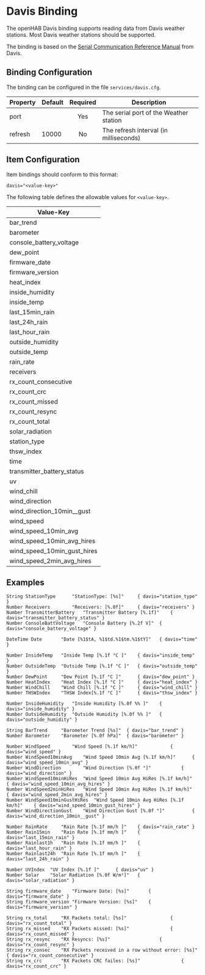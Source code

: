# Davis Binding

The openHAB Davis binding supports reading data from Davis weather stations.  Most Davis weather stations should be supported.

The binding is based on the [Serial Communication Reference Manual](http://www.google.at/url?sa=t&rct=j&q=&esrc=s&source=web&cd=1&cad=rja&uact=8&ved=0CCQQFjAA&url=http%3A%2F%2Fwww.davisnet.com%2Fsupport%2Fweather%2Fdownload%2FVantageSerialProtocolDocs_v261.pdf&ei=yns1VLO9B9Pe7Ab9hYDgDQ&usg=AFQjCNEUP_O6jjV3tHaxc7_faaLKWAtw2g&sig2=0YuJy45Qmk76RlffOqayuA&bvm=bv.76943099,d.ZGU) from Davis.


## Binding Configuration

The binding can be configured in the file `services/davis.cfg`.

| Property | Default | Required | Description                            |
|----------|---------|:--------:|----------------------------------------|
| port     |         | Yes      | The serial port of the Weather station |
| refresh  | 10000   | No       | The refresh interval (in milliseconds) |


## Item Configuration

Item bindings should conform to this format:

```
davis="<value-key>"
```

The following table defines the allowable values for `<value-key>`.

| Value-Key                   |
|-----------------------------|
| bar_trend                   |
| barometer                   |
| console_battery_voltage     |
| dew_point                   |
| firmware_date               |
| firmware_version            |
| heat_index                  |
| inside_humidity             |
| inside_temp                 |
| last_15min_rain             |
| last_24h_rain               |
| last_hour_rain              |
| outside_humidity            |
| outside_temp                |
| rain_rate                   |
| receivers                   |
| rx_count_consecutive        |
| rx_count_crc                |
| rx_count_missed             |
| rx_count_resync             |
| rx_count_total              |
| solar_radiation             |
| station_type                |
| thsw_index                  |
| time                        |
| transmitter_battery_status  |
| uv                          |
| wind_chill                  |
| wind_direction              |
| wind_direction_10min__gust  |
| wind_speed                  |
| wind_speed_10min_avg        |
| wind_speed_10min_avg_hires  |
| wind_speed_10min_gust_hires |
| wind_speed_2min_avg_hires   |


## Examples
```
String StationType		"StationType: [%s]"		{ davis="station_type" }
Number Receivers		"Receivers: [%.0f]"		{ davis="receivers" }
Number TransmitterBattery	"Transmitter Battery [%.1f]"	{ davis="transmitter_battery_status" } 
Number ConsoleBattVoltage	"Console Battery [%.2f V]"	{ davis="console_battery_voltage" } 

DateTime Date		"Date [%1$tA, %1$td.%1$tm.%1$tY]"	{ davis="time" }

Number InsideTemp	"Inside Temp [%.1f °C ]"	{ davis="inside_temp" } 
Number OutsideTemp	"Outside Temp [%.1f °C ]"	{ davis="outside_temp" } 
Number DewPoint		"Dew Point [%.1f °C ]"		{ davis="dew_point" } 
Number HeatIndex	"Heat Index [%.1f °C ]"		{ davis="heat_index" } 
Number WindChill	"Wind Chill [%.1f °C ]"		{ davis="wind_chill" } 
Number THSWIndex	"THSW Index[%.1f °C ]"		{ davis="thsw_index" } 

Number InsideHumidity	"Inside Humidity [%.0f %% ]"	{ davis="inside_humidity" }
Number OutsideHumidity	"Outside Humidity [%.0f %% ]"	{ davis="outside_humidity" }

String BarTrend		"Barometer Trend [%s]"	{ davis="bar_trend" }
Number Barometer	"Barometer [%.0f hPa]"	{ davis="barometer" }

Number WindSpeed		"Wind Speed [%.1f km/h]"			{ davis="wind_speed" }
Number WindSpeed10minAvg	"Wind Speed 10min Avg [%.1f km/h]"		{ davis="wind_speed_10min_avg" }
Number WindDirection		"Wind Direction [%.0f °]"			{ davis="wind_direction" }
Number WindSpeed10minHiRes	"Wind Speed 10min Avg HiRes [%.1f km/h]"	{ davis="wind_speed_10min_avg_hires" }
Number WindSpeed2minHiRes	"Wind Speed 10min Avg HiRes [%.1f km/h]"	{ davis="wind_speed_2min_avg_hires" }
Number WindSpeed10minGustHiRes	"Wind Speed 10min Avg HiRes [%.1f km/h]"	{ davis="wind_speed_10min_gust_hires" }
Number WindDirectionGust	"Wind Direction Gust [%.0f °]"			{ davis="wind_direction_10min__gust" }

Number RainRate		"Rain Rate [%.1f mm/h ]"	{ davis="rain_rate" } 
Number Rain15min	"Rain Rate [%.1f mm/h ]"	{ davis="last_15min_rain" } 
Number Rainlast1h	"Rain Rate [%.1f mm/h ]"	{ davis="last_hour_rain" } 
Number Rainlast24h	"Rain Rate [%.1f mm/h ]"	{ davis="last_24h_rain" } 

Number UVIndex	"UV Index [%.1f ]"		{ davis="uv" } 
Number Solar	"Solar Radiation [%.0f W/m²]"	{ davis="solar_radiation" } 

String firmware_date	"Firmware Date: [%s]"		{ davis="firmware_date" }
String firmware_version	"Firmware Version: [%s]"	{ davis="firmware_version" }

String rx_total		"RX Packets total: [%s]"				{ davis="rx_count_total" }
String rx_missed	"RX Packets missed: [%s]"				{ davis="rx_count_missed" }
String rx_resync	"RX Resyncs: [%s]"					{ davis="rx_count_resync" }
String rx_consec	"RX Packets received in a row without error: [%s]"	{ davis="rx_count_consecutive" }
String rx_crc		"RX Packets CRC failes: [%s]"				{ davis="rx_count_crc" }
```
